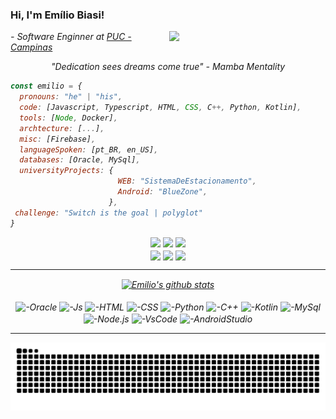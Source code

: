 ###  Hi, I'm Emílio Biasi!

<img align='right' src="https://i.pinimg.com/originals/32/3a/28/323a28121a50a9296e6775cc21918af2.gif" width="250">
<p><em>- Software Enginner at <a href="https://www.puc-campinas.edu.br">PUC - Campinas</a>
<p align='center'><em>"Dedication sees dreams come true" - Mamba Mentality<em></p>
  
```javascript
const emilio = {
  pronouns: "he" | "his",
  code: [Javascript, Typescript, HTML, CSS, C++, Python, Kotlin],
  tools: [Node, Docker],
  archtecture: [...],
  misc: [Firebase],
  languageSpoken: [pt_BR, en_US],
  databases: [Oracle, MySql],
  universityProjects: {
                        WEB: "SistemaDeEstacionamento",
                        Android: "BlueZone",
                      },
 challenge: "Switch is the goal | polyglot"
}
```
<div align="center">
  <a href="https://www.instagram.com/emilio_biasi" target="_blank"><img src="https://img.shields.io/badge/-Instagram-%23E4405F?style=for-the-badge&logo=instagram&logoColor=white" target="_blank"></a>
  <a href = "mailto:ejbiasi@gmail.com"><img src="https://img.shields.io/badge/-Gmail-%23333?style=for-the-badge&logo=gmail&logoColor=white" target="_blank"></a>
  <a href= "https://www.linkedin.com/in/emílio-biasi-9b5323209/" target="_blank"><img src="https://img.shields.io/badge/-LinkedIn-%230077B5?style=for-the-badge&logo=linkedin&logoColor=white" target="_blank"></a> 
</div>

  
<div align="center">
  <img align='center' src="https://i.pinimg.com/originals/b4/5f/5e/b45f5ec39aded2b213a3a8139d0bab72.gif" width="250">
  <img align='center' src="https://i.pinimg.com/originals/b4/5f/5e/b45f5ec39aded2b213a3a8139d0bab72.gif" width="250">
  <img align='center' src="https://i.pinimg.com/originals/b4/5f/5e/b45f5ec39aded2b213a3a8139d0bab72.gif" width="250">
</div>
  
  <hr>

<div align="center">
  <a href="https://github.com/emiliobiasi">
  <a href="https://github.com/emiliobiasi/github-readme-stats">
    <img align="center" src="https://github-readme-stats.vercel.app/api?username=emiliobiasi&show_icons=true&include_all_commits=true&theme=graywhite&hide_border=true" alt="Emilio's github stats" /></a>
    <a href="https://github.com/emiliobiasi/github-readme-stats">
    </a>
 </div>
  
  <div style="display: inline_block" align='center'><br>
    
  <img align="center" alt="-Oracle" height="70" width="70" src="https://cdn.jsdelivr.net/gh/devicons/devicon/icons/oracle/oracle-original.svg" />
    
  <img align="center" alt="-Js" height="30" width="100" src="https://cdn.jsdelivr.net/gh/devicons/devicon/icons/javascript/javascript-plain.svg" />
  
  <img align="center" alt="-HTML" height="30" width="80" src="https://cdn.jsdelivr.net/gh/devicons/devicon/icons/html5/html5-plain.svg" />
  
  <img align="center" alt="-CSS" height="30" width="80" src="https://cdn.jsdelivr.net/gh/devicons/devicon/icons/css3/css3-plain.svg" />
  
  <img align="center" alt="-Python" height="30" width="100" src="https://cdn.jsdelivr.net/gh/devicons/devicon/icons/python/python-plain.svg" />
  
  <img align="center" alt="-C++" height="30" width="80" src="https://cdn.jsdelivr.net/gh/devicons/devicon/icons/cplusplus/cplusplus-line.svg" />
    
  <img align="center" alt="-Kotlin" height="30" width="80" src="https://cdn.jsdelivr.net/gh/devicons/devicon/icons/kotlin/kotlin-original.svg" />
  
  <img align="center" alt="-MySql" height="35" width="80" src="https://cdn.jsdelivr.net/gh/devicons/devicon/icons/mysql/mysql-plain.svg" />

  <img align="center" alt="-Node.js" height="30" width="80" src="https://cdn.jsdelivr.net/gh/devicons/devicon/icons/nodejs/nodejs-plain.svg" />
    
  <img align="center" alt="-VsCode" height="30" width="80" src="https://cdn.jsdelivr.net/gh/devicons/devicon/icons/vscode/vscode-plain.svg" />

  <img align="center" alt="-AndroidStudio" height="40" width="80" src="https://cdn.jsdelivr.net/gh/devicons/devicon/icons/androidstudio/androidstudio-original.svg" />
 
</div>
  
  <hr>
  
  <div> 

    
  ![Snake animation](https://github.com/emiliobiasi/emiliobiasi/blob/output/github-contribution-grid-snake.svg)
 
    
</div>
